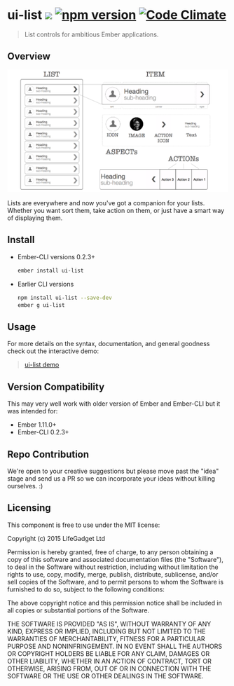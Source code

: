 # ui-list ![ ](https://travis-ci.org/lifegadget/ui-list.svg) [![npm version](https://badge.fury.io/js/ui-list.svg)](http://badge.fury.io/js/ui-list) [![Code Climate](https://codeclimate.com/github/lifegadget/ui-list/badges/gpa.svg)](https://codeclimate.com/github/lifegadget/ui-list)
> List controls for ambitious Ember applications.

## Overview ##

![ ](tests/dummy/public/images/hl-design.png)

Lists are everywhere and now you've got a companion for your lists. Whether you want sort them, take action on them, 
or just have a smart way of displaying them. 

## Install ##

- Ember-CLI versions 0.2.3+
    ````bash
    ember install ui-list
    ````

- Earlier CLI versions
    ````bash
    npm install ui-list --save-dev
    ember g ui-list
    ````

## Usage ##
For more details on the syntax, documentation, and general goodness check out the interactive demo:

> [ui-list demo](http://development.ui-list.divshot.io)


## Version Compatibility

This may very well work with older version of Ember and Ember-CLI but it was intended for:

- Ember 1.11.0+
- Ember-CLI 0.2.3+

## Repo Contribution

We're open to your creative suggestions but please move past the "idea" stage 
and send us a PR so we can incorporate your ideas without killing ourselves. :)

## Licensing

This component is free to use under the MIT license:

Copyright (c) 2015 LifeGadget Ltd

Permission is hereby granted, free of charge, to any person obtaining a copy of
this software and associated documentation files (the "Software"), to deal in
the Software without restriction, including without limitation the rights to
use, copy, modify, merge, publish, distribute, sublicense, and/or sell copies
of the Software, and to permit persons to whom the Software is furnished to do
so, subject to the following conditions:

The above copyright notice and this permission notice shall be included in all
copies or substantial portions of the Software.

THE SOFTWARE IS PROVIDED "AS IS", WITHOUT WARRANTY OF ANY KIND, EXPRESS OR
IMPLIED, INCLUDING BUT NOT LIMITED TO THE WARRANTIES OF MERCHANTABILITY,
FITNESS FOR A PARTICULAR PURPOSE AND NONINFRINGEMENT. IN NO EVENT SHALL THE
AUTHORS OR COPYRIGHT HOLDERS BE LIABLE FOR ANY CLAIM, DAMAGES OR OTHER
LIABILITY, WHETHER IN AN ACTION OF CONTRACT, TORT OR OTHERWISE, ARISING FROM,
OUT OF OR IN CONNECTION WITH THE SOFTWARE OR THE USE OR OTHER DEALINGS IN THE
SOFTWARE.